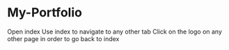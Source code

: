 # My-Portfolio
Open  index
Use index to navigate to any other tab
Click on the logo on any other page in order to go back to index
